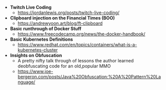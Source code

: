 - **Twitch Live Coding**
  - https://jordanlewis.org/posts/twitch-live-coding/
- **Clipboard injection on the Financial Times (BOO)**
  - https://andrewyoon.art/blog/ft-clipboard
- **Basic runthrough of Docker Stuff**
  - https://www.freecodecamp.org/news/the-docker-handbook/
- **Basic Kubernetes Definitions**
  - https://www.redhat.com/en/topics/containers/what-is-a-kubernetes-cluster
- **Insights on Obfuscation**
  - A pretty nifty talk through of lessons the author learned deobfuscating code for an old,popular MMO
  - https://www.joe-bergeron.com/posts/Java%20Obfuscation:%20A%20Pattern%20Language/

